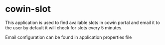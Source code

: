 # cowin-slot
This application is used to find available slots in cowin portal and email it to the user by default it will check for slots every 5 minutes.

Email configuration can be found in application properties file
